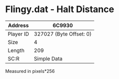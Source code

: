 #  Flingy.dat - Halt Distance
Address   | 6C9930
----------|-------------
Player ID | 327027 (Byte Offset: 0)
Size 	  | 4
Length 	  | 209
SC:R      | Simple Data

Measured in pixels*256
